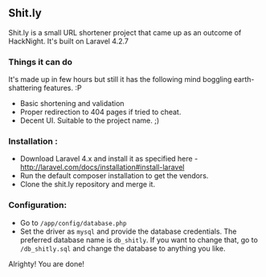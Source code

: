 ## Shit.ly
Shit.ly is a small URL shortener project that came up as an outcome of HackNight. It's built on Laravel 4.2.7 

### Things it can do
It's made up in few hours but still it has the following mind boggling earth-shattering features. :P
* Basic shortening and validation
* Proper redirection to 404 pages if tried to cheat.
* Decent UI. Suitable to the project name. ;)

### Installation : 
* Download Laravel 4.x and install it as specified here - http://laravel.com/docs/installation#install-laravel
* Run the default composer installation to get the vendors.
* Clone the shit.ly repository and merge it.

### Configuration:
* Go to `/app/config/database.php` 
* Set the driver as `mysql` and provide the database credentials. The preferred database name is `db_shitly`. If you want to change that, go to `/db_shitly.sql` and change the database to anything you like.

Alrighty! You are done!
